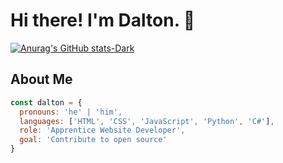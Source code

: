 # Hi there! I'm Dalton. 👋 

[![Anurag's GitHub stats-Dark](https://github-readme-stats.vercel.app/api/top-langs/?username=NexusOblivion&layout=compact&show_icons=true&theme=dark#gh-dark-mode-only)](https://github.com/anuraghazra/github-readme-stats#gh-dark-mode-only)

## About Me

```javascript
const dalton = {
  pronouns: 'he' | 'him',
  languages: ['HTML', 'CSS', 'JavaScript', 'Python', 'C#'],
  role: 'Apprentice Website Developer',
  goal: 'Contribute to open source' 
}
```





